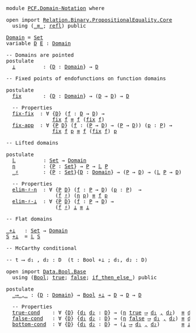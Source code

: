 <pre class="Agda">
<a id="14" class="Keyword">module</a> <a id="21" href="PCF.Domain-Notation.html" class="Module">PCF.Domain-Notation</a> <a id="41" class="Keyword">where</a>

<a id="48" class="Keyword">open</a> <a id="53" class="Keyword">import</a> <a id="60" href="Relation.Binary.PropositionalEquality.Core.html" class="Module">Relation.Binary.PropositionalEquality.Core</a>
  <a id="105" class="Keyword">using</a> <a id="111" class="Symbol">(</a><a id="112" href="Agda.Builtin.Equality.html#150" class="Datatype Operator">_≡_</a><a id="115" class="Symbol">;</a> <a id="117" href="Agda.Builtin.Equality.html#207" class="InductiveConstructor">refl</a><a id="121" class="Symbol">)</a> <a id="123" class="Keyword">public</a>

<a id="Domain"></a><a id="131" href="PCF.Domain-Notation.html#131" class="Function">Domain</a> <a id="138" class="Symbol">=</a> <a id="140" href="Agda.Primitive.html#388" class="Primitive">Set</a>
<a id="144" class="Keyword">variable</a> <a id="153" href="PCF.Domain-Notation.html#153" class="Generalizable">D</a> <a id="155" href="PCF.Domain-Notation.html#155" class="Generalizable">E</a> <a id="157" class="Symbol">:</a> <a id="159" href="PCF.Domain-Notation.html#131" class="Function">Domain</a>

<a id="167" class="Comment">-- Domains are pointed</a>
<a id="190" class="Keyword">postulate</a>
  <a id="⊥"></a><a id="202" href="PCF.Domain-Notation.html#202" class="Postulate">⊥</a>         <a id="212" class="Symbol">:</a> <a id="214" class="Symbol">{</a><a id="215" href="PCF.Domain-Notation.html#215" class="Bound">D</a> <a id="217" class="Symbol">:</a> <a id="219" href="PCF.Domain-Notation.html#131" class="Function">Domain</a><a id="225" class="Symbol">}</a> <a id="227" class="Symbol">→</a> <a id="229" href="PCF.Domain-Notation.html#215" class="Bound">D</a>

<a id="232" class="Comment">-- Fixed points of endofunctions on function domains</a>

<a id="286" class="Keyword">postulate</a>
  <a id="fix"></a><a id="298" href="PCF.Domain-Notation.html#298" class="Postulate">fix</a>       <a id="308" class="Symbol">:</a> <a id="310" class="Symbol">{</a><a id="311" href="PCF.Domain-Notation.html#311" class="Bound">D</a> <a id="313" class="Symbol">:</a> <a id="315" href="PCF.Domain-Notation.html#131" class="Function">Domain</a><a id="321" class="Symbol">}</a> <a id="323" class="Symbol">→</a> <a id="325" class="Symbol">(</a><a id="326" href="PCF.Domain-Notation.html#311" class="Bound">D</a> <a id="328" class="Symbol">→</a> <a id="330" href="PCF.Domain-Notation.html#311" class="Bound">D</a><a id="331" class="Symbol">)</a> <a id="333" class="Symbol">→</a> <a id="335" href="PCF.Domain-Notation.html#311" class="Bound">D</a>

  <a id="340" class="Comment">-- Properties</a>
  <a id="fix-fix"></a><a id="356" href="PCF.Domain-Notation.html#356" class="Postulate">fix-fix</a>  <a id="365" class="Symbol">:</a> <a id="367" class="Symbol">∀</a> <a id="369" class="Symbol">{</a><a id="370" href="PCF.Domain-Notation.html#370" class="Bound">D</a><a id="371" class="Symbol">}</a> <a id="373" class="Symbol">(</a><a id="374" href="PCF.Domain-Notation.html#374" class="Bound">f</a> <a id="376" class="Symbol">:</a> <a id="378" href="PCF.Domain-Notation.html#370" class="Bound">D</a> <a id="380" class="Symbol">→</a> <a id="382" href="PCF.Domain-Notation.html#370" class="Bound">D</a><a id="383" class="Symbol">)</a> <a id="385" class="Symbol">→</a>
               <a id="402" href="PCF.Domain-Notation.html#298" class="Postulate">fix</a> <a id="406" href="PCF.Domain-Notation.html#374" class="Bound">f</a> <a id="408" href="Agda.Builtin.Equality.html#150" class="Datatype Operator">≡</a> <a id="410" href="PCF.Domain-Notation.html#374" class="Bound">f</a> <a id="412" class="Symbol">(</a><a id="413" href="PCF.Domain-Notation.html#298" class="Postulate">fix</a> <a id="417" href="PCF.Domain-Notation.html#374" class="Bound">f</a><a id="418" class="Symbol">)</a>
  <a id="fix-app"></a><a id="422" href="PCF.Domain-Notation.html#422" class="Postulate">fix-app</a>  <a id="431" class="Symbol">:</a> <a id="433" class="Symbol">∀</a> <a id="435" class="Symbol">{</a><a id="436" href="PCF.Domain-Notation.html#436" class="Bound">P</a> <a id="438" href="PCF.Domain-Notation.html#438" class="Bound">D</a><a id="439" class="Symbol">}</a> <a id="441" class="Symbol">(</a><a id="442" href="PCF.Domain-Notation.html#442" class="Bound">f</a> <a id="444" class="Symbol">:</a> <a id="446" class="Symbol">(</a><a id="447" href="PCF.Domain-Notation.html#436" class="Bound">P</a> <a id="449" class="Symbol">→</a> <a id="451" href="PCF.Domain-Notation.html#438" class="Bound">D</a><a id="452" class="Symbol">)</a> <a id="454" class="Symbol">→</a> <a id="456" class="Symbol">(</a><a id="457" href="PCF.Domain-Notation.html#436" class="Bound">P</a> <a id="459" class="Symbol">→</a> <a id="461" href="PCF.Domain-Notation.html#438" class="Bound">D</a><a id="462" class="Symbol">))</a> <a id="465" class="Symbol">(</a><a id="466" href="PCF.Domain-Notation.html#466" class="Bound">p</a> <a id="468" class="Symbol">:</a> <a id="470" href="PCF.Domain-Notation.html#436" class="Bound">P</a><a id="471" class="Symbol">)</a> <a id="473" class="Symbol">→</a>
               <a id="490" href="PCF.Domain-Notation.html#298" class="Postulate">fix</a> <a id="494" href="PCF.Domain-Notation.html#442" class="Bound">f</a> <a id="496" href="PCF.Domain-Notation.html#466" class="Bound">p</a> <a id="498" href="Agda.Builtin.Equality.html#150" class="Datatype Operator">≡</a> <a id="500" href="PCF.Domain-Notation.html#442" class="Bound">f</a> <a id="502" class="Symbol">(</a><a id="503" href="PCF.Domain-Notation.html#298" class="Postulate">fix</a> <a id="507" href="PCF.Domain-Notation.html#442" class="Bound">f</a><a id="508" class="Symbol">)</a> <a id="510" href="PCF.Domain-Notation.html#466" class="Bound">p</a>

<a id="513" class="Comment">-- Lifted domains</a>

<a id="532" class="Keyword">postulate</a>
  <a id="𝕃"></a><a id="544" href="PCF.Domain-Notation.html#544" class="Postulate">𝕃</a>         <a id="554" class="Symbol">:</a> <a id="556" href="Agda.Primitive.html#388" class="Primitive">Set</a> <a id="560" class="Symbol">→</a> <a id="562" href="PCF.Domain-Notation.html#131" class="Function">Domain</a>
  <a id="η"></a><a id="571" href="PCF.Domain-Notation.html#571" class="Postulate">η</a>         <a id="581" class="Symbol">:</a> <a id="583" class="Symbol">{</a><a id="584" href="PCF.Domain-Notation.html#584" class="Bound">P</a> <a id="586" class="Symbol">:</a> <a id="588" href="Agda.Primitive.html#388" class="Primitive">Set</a><a id="591" class="Symbol">}</a> <a id="593" class="Symbol">→</a> <a id="595" href="PCF.Domain-Notation.html#584" class="Bound">P</a> <a id="597" class="Symbol">→</a> <a id="599" href="PCF.Domain-Notation.html#544" class="Postulate">𝕃</a> <a id="601" href="PCF.Domain-Notation.html#584" class="Bound">P</a>
  <a id="_♯"></a><a id="605" href="PCF.Domain-Notation.html#605" class="Postulate Operator">_♯</a>        <a id="615" class="Symbol">:</a> <a id="617" class="Symbol">{</a><a id="618" href="PCF.Domain-Notation.html#618" class="Bound">P</a> <a id="620" class="Symbol">:</a> <a id="622" href="Agda.Primitive.html#388" class="Primitive">Set</a><a id="625" class="Symbol">}{</a><a id="627" href="PCF.Domain-Notation.html#627" class="Bound">D</a> <a id="629" class="Symbol">:</a> <a id="631" href="PCF.Domain-Notation.html#131" class="Function">Domain</a><a id="637" class="Symbol">}</a> <a id="639" class="Symbol">→</a> <a id="641" class="Symbol">(</a><a id="642" href="PCF.Domain-Notation.html#618" class="Bound">P</a> <a id="644" class="Symbol">→</a> <a id="646" href="PCF.Domain-Notation.html#627" class="Bound">D</a><a id="647" class="Symbol">)</a> <a id="649" class="Symbol">→</a> <a id="651" class="Symbol">(</a><a id="652" href="PCF.Domain-Notation.html#544" class="Postulate">𝕃</a> <a id="654" href="PCF.Domain-Notation.html#618" class="Bound">P</a> <a id="656" class="Symbol">→</a> <a id="658" href="PCF.Domain-Notation.html#627" class="Bound">D</a><a id="659" class="Symbol">)</a>

  <a id="664" class="Comment">-- Properties</a>
  <a id="elim-♯-η"></a><a id="680" href="PCF.Domain-Notation.html#680" class="Postulate">elim-♯-η</a>  <a id="690" class="Symbol">:</a> <a id="692" class="Symbol">∀</a> <a id="694" class="Symbol">{</a><a id="695" href="PCF.Domain-Notation.html#695" class="Bound">P</a> <a id="697" href="PCF.Domain-Notation.html#697" class="Bound">D</a><a id="698" class="Symbol">}</a> <a id="700" class="Symbol">(</a><a id="701" href="PCF.Domain-Notation.html#701" class="Bound">f</a> <a id="703" class="Symbol">:</a> <a id="705" href="PCF.Domain-Notation.html#695" class="Bound">P</a> <a id="707" class="Symbol">→</a> <a id="709" href="PCF.Domain-Notation.html#697" class="Bound">D</a><a id="710" class="Symbol">)</a> <a id="712" class="Symbol">(</a><a id="713" href="PCF.Domain-Notation.html#713" class="Bound">p</a> <a id="715" class="Symbol">:</a> <a id="717" href="PCF.Domain-Notation.html#695" class="Bound">P</a><a id="718" class="Symbol">)</a>  <a id="721" class="Symbol">→</a>
                <a id="739" class="Symbol">(</a><a id="740" href="PCF.Domain-Notation.html#701" class="Bound">f</a> <a id="742" href="PCF.Domain-Notation.html#605" class="Postulate Operator">♯</a><a id="743" class="Symbol">)</a> <a id="745" class="Symbol">(</a><a id="746" href="PCF.Domain-Notation.html#571" class="Postulate">η</a> <a id="748" href="PCF.Domain-Notation.html#713" class="Bound">p</a><a id="749" class="Symbol">)</a> <a id="751" href="Agda.Builtin.Equality.html#150" class="Datatype Operator">≡</a> <a id="753" href="PCF.Domain-Notation.html#701" class="Bound">f</a> <a id="755" href="PCF.Domain-Notation.html#713" class="Bound">p</a>
  <a id="elim-♯-⊥"></a><a id="759" href="PCF.Domain-Notation.html#759" class="Postulate">elim-♯-⊥</a>  <a id="769" class="Symbol">:</a> <a id="771" class="Symbol">∀</a> <a id="773" class="Symbol">{</a><a id="774" href="PCF.Domain-Notation.html#774" class="Bound">P</a> <a id="776" href="PCF.Domain-Notation.html#776" class="Bound">D</a><a id="777" class="Symbol">}</a> <a id="779" class="Symbol">(</a><a id="780" href="PCF.Domain-Notation.html#780" class="Bound">f</a> <a id="782" class="Symbol">:</a> <a id="784" href="PCF.Domain-Notation.html#774" class="Bound">P</a> <a id="786" class="Symbol">→</a> <a id="788" href="PCF.Domain-Notation.html#776" class="Bound">D</a><a id="789" class="Symbol">)</a> <a id="791" class="Symbol">→</a>
                <a id="809" class="Symbol">(</a><a id="810" href="PCF.Domain-Notation.html#780" class="Bound">f</a> <a id="812" href="PCF.Domain-Notation.html#605" class="Postulate Operator">♯</a><a id="813" class="Symbol">)</a> <a id="815" href="PCF.Domain-Notation.html#202" class="Postulate">⊥</a> <a id="817" href="Agda.Builtin.Equality.html#150" class="Datatype Operator">≡</a> <a id="819" href="PCF.Domain-Notation.html#202" class="Postulate">⊥</a>

<a id="822" class="Comment">-- Flat domains</a>

<a id="_+⊥"></a><a id="839" href="PCF.Domain-Notation.html#839" class="Function Operator">_+⊥</a>   <a id="845" class="Symbol">:</a> <a id="847" href="Agda.Primitive.html#388" class="Primitive">Set</a> <a id="851" class="Symbol">→</a> <a id="853" href="PCF.Domain-Notation.html#131" class="Function">Domain</a>
<a id="860" href="PCF.Domain-Notation.html#860" class="Bound">S</a> <a id="862" href="PCF.Domain-Notation.html#839" class="Function Operator">+⊥</a>  <a id="866" class="Symbol">=</a> <a id="868" href="PCF.Domain-Notation.html#544" class="Postulate">𝕃</a> <a id="870" href="PCF.Domain-Notation.html#860" class="Bound">S</a>

<a id="873" class="Comment">-- McCarthy conditional</a>

<a id="898" class="Comment">-- t ⟶ d₁ , d₂ : D  (t : Bool +⊥ ; d₁, d₂ : D)</a>

<a id="946" class="Keyword">open</a> <a id="951" class="Keyword">import</a> <a id="958" href="Data.Bool.Base.html" class="Module">Data.Bool.Base</a>
  <a id="975" class="Keyword">using</a> <a id="981" class="Symbol">(</a><a id="982" href="Agda.Builtin.Bool.html#173" class="Datatype">Bool</a><a id="986" class="Symbol">;</a> <a id="988" href="Agda.Builtin.Bool.html#198" class="InductiveConstructor">true</a><a id="992" class="Symbol">;</a> <a id="994" href="Agda.Builtin.Bool.html#192" class="InductiveConstructor">false</a><a id="999" class="Symbol">;</a> <a id="1001" href="Data.Bool.Base.html#1505" class="Function Operator">if_then_else_</a><a id="1014" class="Symbol">)</a> <a id="1016" class="Keyword">public</a>

<a id="1024" class="Keyword">postulate</a>
  <a id="_⟶_,_"></a><a id="1036" href="PCF.Domain-Notation.html#1036" class="Postulate Operator">_⟶_,_</a> <a id="1042" class="Symbol">:</a> <a id="1044" class="Symbol">{</a><a id="1045" href="PCF.Domain-Notation.html#1045" class="Bound">D</a> <a id="1047" class="Symbol">:</a> <a id="1049" href="PCF.Domain-Notation.html#131" class="Function">Domain</a><a id="1055" class="Symbol">}</a> <a id="1057" class="Symbol">→</a> <a id="1059" href="Agda.Builtin.Bool.html#173" class="Datatype">Bool</a> <a id="1064" href="PCF.Domain-Notation.html#839" class="Function Operator">+⊥</a> <a id="1067" class="Symbol">→</a> <a id="1069" href="PCF.Domain-Notation.html#1045" class="Bound">D</a> <a id="1071" class="Symbol">→</a> <a id="1073" href="PCF.Domain-Notation.html#1045" class="Bound">D</a> <a id="1075" class="Symbol">→</a> <a id="1077" href="PCF.Domain-Notation.html#1045" class="Bound">D</a>

  <a id="1082" class="Comment">-- Properties</a>
  <a id="true-cond"></a><a id="1098" href="PCF.Domain-Notation.html#1098" class="Postulate">true-cond</a>    <a id="1111" class="Symbol">:</a> <a id="1113" class="Symbol">∀</a> <a id="1115" class="Symbol">{</a><a id="1116" href="PCF.Domain-Notation.html#1116" class="Bound">D</a><a id="1117" class="Symbol">}</a> <a id="1119" class="Symbol">{</a><a id="1120" href="PCF.Domain-Notation.html#1120" class="Bound">d₁</a> <a id="1123" href="PCF.Domain-Notation.html#1123" class="Bound">d₂</a> <a id="1126" class="Symbol">:</a> <a id="1128" href="PCF.Domain-Notation.html#1116" class="Bound">D</a><a id="1129" class="Symbol">}</a> <a id="1131" class="Symbol">→</a> <a id="1133" class="Symbol">(</a><a id="1134" href="PCF.Domain-Notation.html#571" class="Postulate">η</a> <a id="1136" href="Agda.Builtin.Bool.html#198" class="InductiveConstructor">true</a> <a id="1141" href="PCF.Domain-Notation.html#1036" class="Postulate Operator">⟶</a> <a id="1143" href="PCF.Domain-Notation.html#1120" class="Bound">d₁</a> <a id="1146" href="PCF.Domain-Notation.html#1036" class="Postulate Operator">,</a> <a id="1148" href="PCF.Domain-Notation.html#1123" class="Bound">d₂</a><a id="1150" class="Symbol">)</a>  <a id="1153" href="Agda.Builtin.Equality.html#150" class="Datatype Operator">≡</a> <a id="1155" href="PCF.Domain-Notation.html#1120" class="Bound">d₁</a>
  <a id="false-cond"></a><a id="1160" href="PCF.Domain-Notation.html#1160" class="Postulate">false-cond</a>   <a id="1173" class="Symbol">:</a> <a id="1175" class="Symbol">∀</a> <a id="1177" class="Symbol">{</a><a id="1178" href="PCF.Domain-Notation.html#1178" class="Bound">D</a><a id="1179" class="Symbol">}</a> <a id="1181" class="Symbol">{</a><a id="1182" href="PCF.Domain-Notation.html#1182" class="Bound">d₁</a> <a id="1185" href="PCF.Domain-Notation.html#1185" class="Bound">d₂</a> <a id="1188" class="Symbol">:</a> <a id="1190" href="PCF.Domain-Notation.html#1178" class="Bound">D</a><a id="1191" class="Symbol">}</a> <a id="1193" class="Symbol">→</a> <a id="1195" class="Symbol">(</a><a id="1196" href="PCF.Domain-Notation.html#571" class="Postulate">η</a> <a id="1198" href="Agda.Builtin.Bool.html#192" class="InductiveConstructor">false</a> <a id="1204" href="PCF.Domain-Notation.html#1036" class="Postulate Operator">⟶</a> <a id="1206" href="PCF.Domain-Notation.html#1182" class="Bound">d₁</a> <a id="1209" href="PCF.Domain-Notation.html#1036" class="Postulate Operator">,</a> <a id="1211" href="PCF.Domain-Notation.html#1185" class="Bound">d₂</a><a id="1213" class="Symbol">)</a> <a id="1215" href="Agda.Builtin.Equality.html#150" class="Datatype Operator">≡</a> <a id="1217" href="PCF.Domain-Notation.html#1185" class="Bound">d₂</a>
  <a id="bottom-cond"></a><a id="1222" href="PCF.Domain-Notation.html#1222" class="Postulate">bottom-cond</a>  <a id="1235" class="Symbol">:</a> <a id="1237" class="Symbol">∀</a> <a id="1239" class="Symbol">{</a><a id="1240" href="PCF.Domain-Notation.html#1240" class="Bound">D</a><a id="1241" class="Symbol">}</a> <a id="1243" class="Symbol">{</a><a id="1244" href="PCF.Domain-Notation.html#1244" class="Bound">d₁</a> <a id="1247" href="PCF.Domain-Notation.html#1247" class="Bound">d₂</a> <a id="1250" class="Symbol">:</a> <a id="1252" href="PCF.Domain-Notation.html#1240" class="Bound">D</a><a id="1253" class="Symbol">}</a> <a id="1255" class="Symbol">→</a> <a id="1257" class="Symbol">(</a><a id="1258" href="PCF.Domain-Notation.html#202" class="Postulate">⊥</a> <a id="1260" href="PCF.Domain-Notation.html#1036" class="Postulate Operator">⟶</a> <a id="1262" href="PCF.Domain-Notation.html#1244" class="Bound">d₁</a> <a id="1265" href="PCF.Domain-Notation.html#1036" class="Postulate Operator">,</a> <a id="1267" href="PCF.Domain-Notation.html#1247" class="Bound">d₂</a><a id="1269" class="Symbol">)</a>       <a id="1277" href="Agda.Builtin.Equality.html#150" class="Datatype Operator">≡</a> <a id="1279" href="PCF.Domain-Notation.html#202" class="Postulate">⊥</a>
</pre>